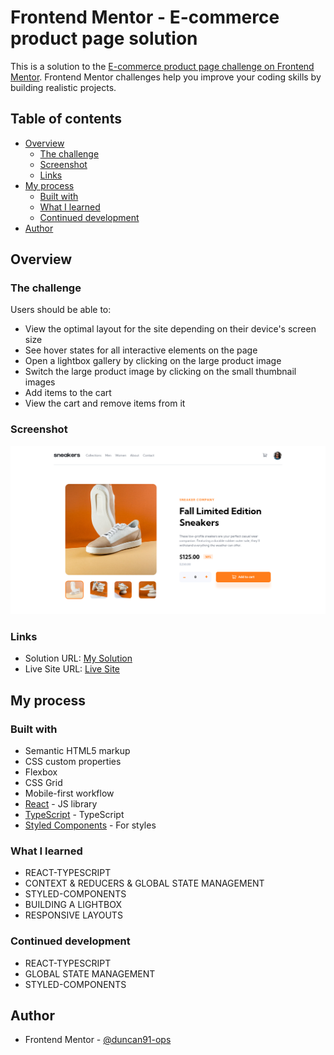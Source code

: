 # Frontend Mentor - E-commerce product page solution

This is a solution to the [E-commerce product page challenge on Frontend Mentor](https://www.frontendmentor.io/challenges/ecommerce-product-page-UPsZ9MJp6). Frontend Mentor challenges help you improve your coding skills by building realistic projects.

## Table of contents

- [Overview](#overview)
  - [The challenge](#the-challenge)
  - [Screenshot](#screenshot)
  - [Links](#links)
- [My process](#my-process)
  - [Built with](#built-with)
  - [What I learned](#what-i-learned)
  - [Continued development](#continued-development)
- [Author](#author)

## Overview

### The challenge

Users should be able to:

- View the optimal layout for the site depending on their device's screen size
- See hover states for all interactive elements on the page
- Open a lightbox gallery by clicking on the large product image
- Switch the large product image by clicking on the small thumbnail images
- Add items to the cart
- View the cart and remove items from it

### Screenshot

![My Solution Screenshot](./screenshot.png)

### Links

- Solution URL: [My Solution](https://www.frontendmentor.io/solutions/responsive-ecommerce-product-page-with-react-and-typescript-HJa0Zy075)
- Live Site URL: [Live Site](https://duncan91-ops.github.io/ecommerce-product-page/)

## My process

### Built with

- Semantic HTML5 markup
- CSS custom properties
- Flexbox
- CSS Grid
- Mobile-first workflow
- [React](https://reactjs.org/) - JS library
- [TypeScript](https://www.typescriptlang.org/) - TypeScript
- [Styled Components](https://styled-components.com/) - For styles

### What I learned

- REACT-TYPESCRIPT
- CONTEXT & REDUCERS & GLOBAL STATE MANAGEMENT
- STYLED-COMPONENTS
- BUILDING A LIGHTBOX
- RESPONSIVE LAYOUTS

### Continued development

- REACT-TYPESCRIPT
- GLOBAL STATE MANAGEMENT
- STYLED-COMPONENTS

## Author

- Frontend Mentor - [@duncan91-ops](https://www.frontendmentor.io/profile/duncan91-ops)
